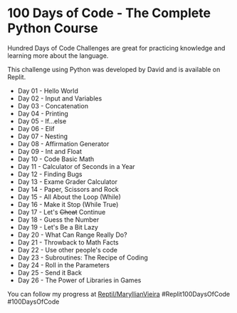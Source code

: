 # 100 Days of Code - The Complete Python Course

Hundred Days of Code Challenges are great for practicing knowledge and learning more about the language.

This challenge using Python was developed by David and is available on Replit.

- Day 01 - Hello World
- Day 02 - Input and Variables
- Day 03 - Concatenation
- Day 04 - Printing
- Day 05 - If...else
- Day 06 - Elif
- Day 07 - Nesting
- Day 08 - Affirmation Generator
- Day 09 - Int and Float
- Day 10 - Code Basic Math
- Day 11 - Calculator of Seconds in a Year
- Day 12 - Finding Bugs
- Day 13 - Exame Grader Calculator
- Day 14 - Paper, Scissors and Rock
- Day 15 - All About the Loop (While)
- Day 16 - Make it Stop (While True)
- Day 17 - Let's ~~Cheat~~ Continue
- Day 18 - Guess the Number
- Day 19 - Let's Be a Bit Lazy
- Day 20 - What Can Range Really Do?
- Day 21 - Throwback to Math Facts
- Day 22 - Use other people's code
- Day 23 - Subroutines: The Recipe of Coding
- Day 24 - Roll in the Parameters
- Day 25 - Send it Back
- Day 26 - The Power of Libraries in Games
  
You can follow my progress at [Reptil/MaryllianVieira](replit.com/@maryllianbackup)
#Replit100DaysOfCode #100DaysOfCode
